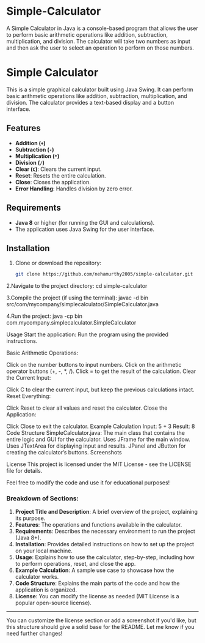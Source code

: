 # Simple-Calculator
A Simple Calculator in Java is a console-based program that allows the user to perform basic arithmetic operations like addition, subtraction, multiplication, and division. The calculator will take two numbers as input and then ask the user to select an operation to perform on those numbers.
# Simple Calculator

This is a simple graphical calculator built using Java Swing. It can perform basic arithmetic operations like addition, subtraction, multiplication, and division. The calculator provides a text-based display and a button interface.

## Features

- **Addition (`+`)**
- **Subtraction (`-`)**
- **Multiplication (`*`)**
- **Division (`/`)**
- **Clear (`C`)**: Clears the current input.
- **Reset**: Resets the entire calculation.
- **Close**: Closes the application.
- **Error Handling**: Handles division by zero error.

## Requirements

- **Java 8** or higher (for running the GUI and calculations).
- The application uses Java Swing for the user interface.

## Installation

1. Clone or download the repository:
   ```bash
   git clone https://github.com/nehamurthy2005/simple-calculator.git

2.Navigate to the project directory:
cd simple-calculator

3.Compile the project (if using the terminal):
javac -d bin src/com/mycompany/simplecalculator/SimpleCalculator.java

4.Run the project:
java -cp bin com.mycompany.simplecalculator.SimpleCalculator

Usage
Start the application: Run the program using the provided instructions.

Basic Arithmetic Operations:

Click on the number buttons to input numbers.
Click on the arithmetic operator buttons (+, -, *, /).
Click = to get the result of the calculation.
Clear the Current Input:

Click C to clear the current input, but keep the previous calculations intact.
Reset Everything:

Click Reset to clear all values and reset the calculator.
Close the Application:

Click Close to exit the calculator.
Example Calculation
Input: 5 + 3
Result: 8
Code Structure
SimpleCalculator.java: The main class that contains the entire logic and GUI for the calculator.
Uses JFrame for the main window.
Uses JTextArea for displaying input and results.
JPanel and JButton for creating the calculator’s buttons.
Screenshots

License
This project is licensed under the MIT License - see the LICENSE file for details.

Feel free to modify the code and use it for educational purposes!

### Breakdown of Sections:

1. **Project Title and Description**: A brief overview of the project, explaining its purpose.
2. **Features**: The operations and functions available in the calculator.
3. **Requirements**: Describes the necessary environment to run the project (Java 8+).
4. **Installation**: Provides detailed instructions on how to set up the project on your local machine.
5. **Usage**: Explains how to use the calculator, step-by-step, including how to perform operations, reset, and close the app.
6. **Example Calculation**: A sample use case to showcase how the calculator works.
7. **Code Structure**: Explains the main parts of the code and how the application is organized.
8. **License**: You can modify the license as needed (MIT License is a popular open-source license).

---

You can customize the license section or add a screenshot if you'd like, but this structure should give a solid base for the README. Let me know if you need further changes!


